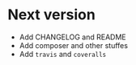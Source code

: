 # Next version

+ Add CHANGELOG and README
+ Add composer and other stuffes
+ Add `travis` and `coveralls`

